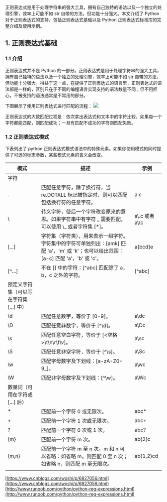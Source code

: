 正则表达式是用于处理字符串的强大工具，拥有自己独特的语法以及一个独立的处理引擎，效率上可能不如 str 自带的方法，但功能十分强大。本文介绍了 Python 对于正则表达式的支持，包括正则表达式基础以及 Python 正则表达式标准库的完整介绍及使用示例。

## 1. 正则表达式基础

### 1.1 介绍

正则表达式并不是 Python 的一部分。正则表达式是用于处理字符串的强大工具，拥有自己独特的语法以及一个独立的处理引擎，效率上可能不如 str 自带的方法，但功能十分强大。得益于这一点，在提供了正则表达式的语言里，正则表达式的语法都是一样的，区别只在于不同的编程语言实现支持的语法数量不同；但不用担心，不被支持的语法通常是不常用的部分。

下图展示了使用正则表达式进行匹配的流程：
![](https://shub-1251708715.cos.ap-guangzhou.myqcloud.com/elog-cookbook-img/FvuDNdFw-IjvFx1yRa2RT6WV8vqM.png)

正则表达式的大致匹配过程是：依次拿出表达式和文本中的字符比较，如果每一个字符都能匹配，则匹配成功；一旦有匹配不成功的字符则匹配失败。

### 1.2 正则表达式模式

下表列出了 python 正则表达式模式语法中的特殊元素。如果你使用模式的同时提供了可选的标志参数，某些模式元素的含义会改变。

| 模式                                    | 描述                                                                                                                                   | 示例              |
| --------------------------------------- | -------------------------------------------------------------------------------------------------------------------------------------- | ----------------- |
| 字符                                    |                                                                                                                                        |                   |
| .                                       | 匹配任意字符，除了换行符，当 re.DOTALL 标记被指定时，则可以匹配包括换行符的任意字符。                                                  | a.c               |
| \\                                      | 转义字符，使后一个字符改变原来的意思。如果字符串中有字符 _ 需要匹配，可以使用 \\_ 或者字符集 [*]。                                     | a\\.c 或者 a\\\\c |
| [...]                                   | 字符集（字符类），用来表示一组字符。字符集中的字符可单独列出：[amk] 匹配 'a'，'m' 或 'k'；也可以给出范围：[a-c] 匹配 'a'，'b' 或 'c'。 | a[bcd]e           |
| [^...]                                  | 不在 [] 中的字符：[^abc] 匹配除了 a，b，c 之外的字符。                                                                                 | [^abc]            |
| 预定义字符集（可以写在字符集 [...] 中） |                                                                                                                                        |                   |
| \\d                                     | 匹配任意数字，等价于 [0-9]。                                                                                                           | a\\dc             |
| \\D                                     | 匹配任意非数字，等价于 [^\\d]。                                                                                                        | a\\Dc             |
| \\s                                     | 匹配任意空白字符，等价于 [<空格>\\t\\n\\r\\f\\v]。                                                                                     | a\\sc             |
| \\S                                     | 匹配任意非空字符，等价于 [^\\s]。                                                                                                      | a\\Sc             |
| \\w                                     | 匹配字母数字及下划线：[a-zA-Z0-9_]。                                                                                                   | a\\wc             |
| \\W                                     | 匹配非字母数字及下划线：[^\\w]。                                                                                                       | a\\Wc             |
| 数量词（可用在字符或 [...] 后）         |                                                                                                                                        |                   |
| \*                                      | 匹配前一个字符 0 或无限次。                                                                                                            | abc\*             |
| +                                       | 匹配前一个字符 1 次或无限次。                                                                                                          | abc+              |
| ?                                       | 匹配前一个字符 0 次或 1 次。                                                                                                           | abc?              |
| {m}                                     | 匹配前一个字符 m 次。                                                                                                                  | ab{2}c            |
| {m,n}                                   | 匹配前一个字符 m 至 n 次。m 和 n 可以省略：如省略 m，则匹配 0 至 n 次；如省略 n，则匹配 m 至无限次。                                   | ab{1,2}cd         |
|                                         |                                                                                                                                        |                   |

[https://www.cnblogs.com/wxshi/p/6827056.html](https://www.cnblogs.com/wxshi/p/6827056.html)
[http://www.runoob.com/python/python-reg-expressions.html](http://www.runoob.com/python/python-reg-expressions.html)
